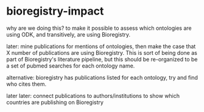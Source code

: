 # bioregistry-impact

why are we doing this?
to make it possible to assess which ontologies are using ODK, and transitively, are using Bioregistry.

later: mine publications for mentions of ontologies, then make the case that X number
of publications are using Bioregistry. This is sort of being done as part of Bioregistry's
literature pipeline, but this should be re-organized to be a set of pubmed searches
for each ontology name.

alternative: bioregistry has publications listed for each ontology, try and find who
cites them.

later later: connect publications to authors/institutions to show which countries are
publishing on Bioregistry